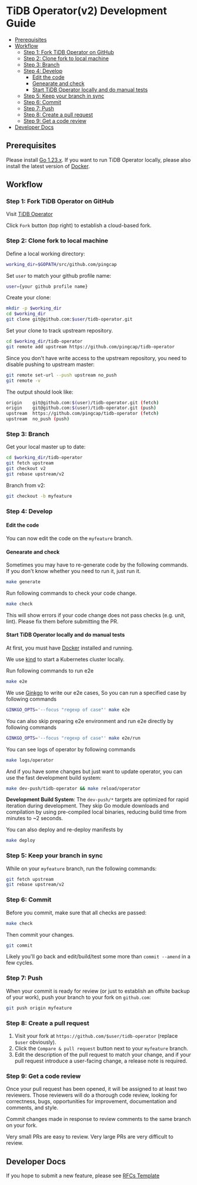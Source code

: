 # TiDB Operator(v2) Development Guide

<!-- toc -->
- [Prerequisites](#prerequisites)
- [Workflow](#workflow)
  - [Step 1: Fork TiDB Operator on GitHub](#step-1-fork-tidb-operator-on-github)
  - [Step 2: Clone fork to local machine](#step-2-clone-fork-to-local-machine)
  - [Step 3: Branch](#step-3-branch)
  - [Step 4: Develop](#step-4-develop)
    - [Edit the code](#edit-the-code)
    - [Genearate and check](#genearate-and-check)
    - [Start TiDB Operator locally and do manual tests](#start-tidb-operator-locally-and-do-manual-tests)
  - [Step 5: Keep your branch in sync](#step-5-keep-your-branch-in-sync)
  - [Step 6: Commit](#step-6-commit)
  - [Step 7: Push](#step-7-push)
  - [Step 8: Create a pull request](#step-8-create-a-pull-request)
  - [Step 9: Get a code review](#step-9-get-a-code-review)
- [Developer Docs](#developer-docs)
<!-- /toc -->

## Prerequisites

Please install [Go 1.23.x](https://go.dev/doc/install). If you want to run TiDB Operator locally, please also install the latest version of [Docker](https://www.docker.com/get-started/).

## Workflow

### Step 1: Fork TiDB Operator on GitHub

Visit [TiDB Operator](https://github.com/pingcap/tidb-operator)

Click `Fork` button (top right) to establish a cloud-based fork.

### Step 2: Clone fork to local machine

Define a local working directory:

```sh
working_dir=$GOPATH/src/github.com/pingcap
```

Set `user` to match your github profile name:

```sh
user={your github profile name}
```

Create your clone:

```sh
mkdir -p $working_dir
cd $working_dir
git clone git@github.com:$user/tidb-operator.git
```

Set your clone to track upstream repository.

```sh
cd $working_dir/tidb-operator
git remote add upstream https://github.com/pingcap/tidb-operator
```

Since you don't have write access to the upstream repository, you need to disable pushing to upstream master:

```sh
git remote set-url --push upstream no_push
git remote -v
```

The output should look like:

```sh
origin    git@github.com:$(user)/tidb-operator.git (fetch)
origin    git@github.com:$(user)/tidb-operator.git (push)
upstream  https://github.com/pingcap/tidb-operator (fetch)
upstream  no_push (push)
```

### Step 3: Branch

Get your local master up to date:

```sh
cd $working_dir/tidb-operator
git fetch upstream
git checkout v2
git rebase upstream/v2
```

Branch from v2:

```sh
git checkout -b myfeature
```

### Step 4: Develop

#### Edit the code

You can now edit the code on the `myfeature` branch.

#### Genearate and check

Sometimes you may have to re-generate code by the following commands. If you don't know whether you need to run it, just run it.

```sh
make generate
```

Run following commands to check your code change.

```sh
make check
```

This will show errors if your code change does not pass checks (e.g. unit, lint). Please fix them before submitting the PR.


#### Start TiDB Operator locally and do manual tests

At first, you must have [Docker](https://www.docker.com/get-started/) installed and running.

We use [kind](https://kind.sigs.k8s.io/docs/user/quick-start/#installation) to
start a Kubernetes cluster locally.

Run following commands to run e2e

```sh
make e2e
```

We use [Ginkgo](https://github.com/onsi/ginkgo) to write our e2e cases, So you can run a specified case by following commands

```sh
GINKGO_OPTS='--focus "regexp of case"' make e2e
```

You can also skip preparing e2e environment and run e2e directly by following commands

```sh
GINKGO_OPTS='--focus "regexp of case"' make e2e/run
```

You can see logs of operator by following commands

```sh
make logs/operator
```

And if you have some changes but just want to update operator, you can use the fast development build system:

```sh
make dev-push/tidb-operator && make reload/operator
```

**Development Build System**: The `dev-push/*` targets are optimized for rapid iteration during development. They skip Go module downloads and compilation by using pre-compiled local binaries, reducing build time from minutes to ~2 seconds.

You can also deploy and re-deploy manifests by

```sh
make deploy
```

### Step 5: Keep your branch in sync

While on your `myfeature` branch, run the following commands:

```sh
git fetch upstream
git rebase upstream/v2
```

### Step 6: Commit

Before you commit, make sure that all checks are passed:

```sh
make check
```

Then commit your changes.

```sh
git commit
```

Likely you'll go back and edit/build/test some more than `commit --amend`
in a few cycles.

### Step 7: Push

When your commit is ready for review (or just to establish an offsite backup of your work),
push your branch to your fork on `github.com`:

```sh
git push origin myfeature
```

### Step 8: Create a pull request

1. Visit your fork at `https://github.com/$user/tidb-operator` (replace `$user` obviously).
2. Click the `Compare & pull request` button next to your `myfeature` branch.
3. Edit the description of the pull request to match your change, and if your pull request introduce a user-facing change, a release note is required.

### Step 9: Get a code review

Once your pull request has been opened, it will be assigned to at least two
reviewers. Those reviewers will do a thorough code review, looking for
correctness, bugs, opportunities for improvement, documentation and comments,
and style.

Commit changes made in response to review comments to the same branch on your
fork.

Very small PRs are easy to review. Very large PRs are very difficult to
review.

## Developer Docs

If you hope to submit a new feature, please see [RFCs Template](./rfcs/0000-template.md)

